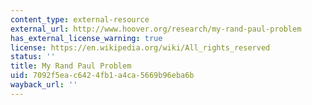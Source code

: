 ```yaml
---
content_type: external-resource
external_url: http://www.hoover.org/research/my-rand-paul-problem
has_external_license_warning: true
license: https://en.wikipedia.org/wiki/All_rights_reserved
status: ''
title: My Rand Paul Problem
uid: 7092f5ea-c642-4fb1-a4ca-5669b96eba6b
wayback_url: ''
---
```


